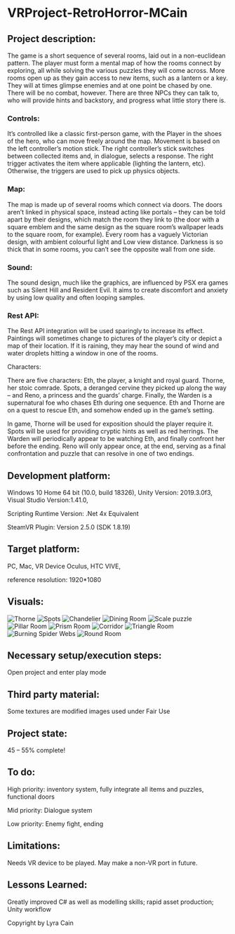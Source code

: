 # VRProject-RetroHorror-MCain

## Project description: 

The game is a short sequence of several rooms, laid out in a non-euclidean pattern. The player must form a mental map of how the rooms connect by exploring, all while solving the various puzzles they will come across. More rooms open up as they gain access to new items, such as a lantern or a key. They will at times glimpse enemies and at one point be chased by one. There will be no combat, however. There are three NPCs they can talk to, who will provide hints and backstory, and progress what little story there is.


### Controls:

It’s controlled like a classic first-person game, with the Player in the shoes of the hero, who can move freely around the map. Movement is based on the left controller’s motion stick. The right controller’s stick switches between collected items and, in dialogue, selects a response. The right trigger activates the item where applicable (lighting the lantern, etc). Otherwise, the triggers are used to pick up physics objects. 


### Map:

The map is made up of several rooms which connect via doors. The doors aren’t linked in physical space, instead acting like portals – they can be told apart by their designs, which match the room they link to (the door with a square emblem and the same design as the square room’s wallpaper leads to the square room, for example). Every room has a vaguely Victorian design, with ambient colourful light and Low view distance. Darkness is so thick that in some rooms, you can’t see the opposite wall from one side.


### Sound:

The sound design, much like the graphics, are influenced by PSX era games such as Silent Hill and Resident Evil. It aims to create discomfort and anxiety by using low quality and often looping samples. 


### Rest API:

The Rest API integration will be used sparingly to increase its effect. Paintings will sometimes change to pictures of the player’s city or depict a map of their location. If it is raining, they may hear the sound of wind and water droplets hitting a window in one of the rooms. 

Characters: 

There are five characters: Eth, the player, a knight and royal guard. Thorne, her stoic comrade. Spots, a deranged cervine they picked up along the way – and Reno, a princess and the guards’ charge. Finally, the Warden is a supernatural foe who chases Eth during one sequence. Eth and Thorne are on a quest to rescue Eth, and somehow ended up in the game’s setting.

In game, Thorne will be used for exposition should the player require it. Spots will be used for providing cryptic hints as well as red herrings. The Warden will periodically appear to be watching Eth, and finally confront her before the ending. Reno will only appear once, at the end, serving as a final confrontation and puzzle that can resolve in one of two endings.

## Development platform: 
Windows 10 Home 64 bit (10.0, build 18326), Unity Version: 2019.3.0f3, Visual Studio Version:1.41.0, 

Scripting Runtime Version: .Net 4x Equivalent

SteamVR Plugin: Version 2.5.0 (SDK 1.8.19)

## Target platform: 
PC, Mac, VR Device Oculus, HTC VIVE, 

reference resolution: 1920*1080

## Visuals: 

![Thorne](https://cdn.discordapp.com/attachments/558451541908914176/672163395545595904/unknown.png)
![Spots](https://cdn.discordapp.com/attachments/558451541908914176/672163798710222858/unknown.png)
![Chandelier](https://cdn.discordapp.com/attachments/558451541908914176/672163743928680450/unknown.png)
![Dining Room](https://cdn.discordapp.com/attachments/558451541908914176/672163909565677597/unknown.png)
![Scale puzzle](https://cdn.discordapp.com/attachments/558451541908914176/672164049076879370/unknown.png)
![Pillar Room](https://cdn.discordapp.com/attachments/558451541908914176/672164120841158656/unknown.png)
![Prism Room](https://cdn.discordapp.com/attachments/558451541908914176/672164223014404096/unknown.png)
![Corridor](https://cdn.discordapp.com/attachments/558451541908914176/672164332825608192/unknown.png)
![Triangle Room](https://cdn.discordapp.com/attachments/558451541908914176/672164604759113729/unknown.png)
![Burning Spider Webs](https://cdn.discordapp.com/attachments/558451541908914176/672165002559619072/unknown.png)
![Round Room](https://cdn.discordapp.com/attachments/558451541908914176/672165167009759232/unknown.png)



## Necessary setup/execution steps: 

Open project and enter play mode

## Third party material: 

Some textures are modified images used under Fair Use

## Project state: 

45 – 55% complete!

## To do:

High priority: inventory system, fully integrate all items and puzzles, functional doors

Mid priority: Dialogue system

Low priority: Enemy fight, ending

## Limitations: 

Needs VR device to be played. May make a non-VR port in future.

## Lessons Learned: 

Greatly improved C# as well as modelling skills; rapid asset production; Unity workflow


Copyright by Lyra Cain

